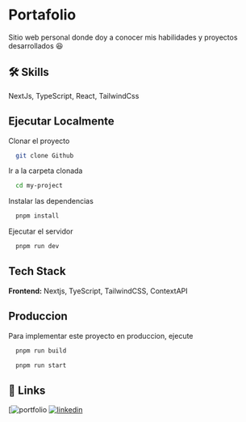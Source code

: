 
# Portafolio

Sitio web personal donde doy a conocer mis habilidades y proyectos desarrollados 😆

## 🛠 Skills
NextJs, TypeScript, React, TailwindCss 



## Ejecutar Localmente

Clonar el proyecto

```bash
  git clone Github
```

Ir a la carpeta clonada

```bash
  cd my-project
```

Instalar las dependencias

```bash
  pnpm install
```

Ejecutar el servidor

```bash
  pnpm run dev
```


## Tech Stack

**Frontend:** Nextjs, TyeScript, TailwindCSS, ContextAPI


## Produccion

Para implementar este proyecto en produccion, ejecute

```bash
  pnpm run build
```

```bash
  pnpm run start
```


## 🔗 Links
[![portfolio](https://joel-yantorno.vercel.app/)
[![linkedin](https://media.licdn.com/dms/image/C4D03AQE3diqnXmaoWw/profile-displayphoto-shrink_400_400/0/1642525618276?e=1695254400&v=beta&t=MaEEg5x9QUFRag5qARsBZIdeLYww1RBGsCWpXoWYOg4)](https://www.linkedin.com/in/joel-yantorno/)

